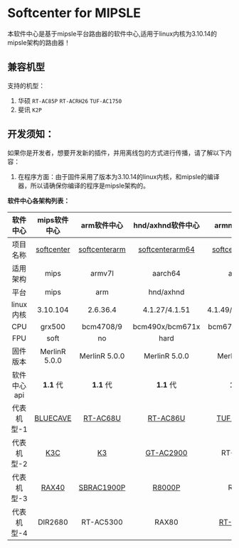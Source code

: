 # Softcenter for MIPSLE

本软件中心是基于mipsle平台路由器的软件中心,适用于linux内核为3.10.14的mipsle架构的路由器！

## 兼容机型

支持的机型：
1. 华硕 `RT-AC85P` `RT-ACRH26` `TUF-AC1750`
2. 斐讯 `K2P`

## 开发须知：

如果你是开发者，想要开发新的插件，并用离线包的方式进行传播，请了解以下内容：

1. 在程序方面：由于固件采用了版本为3.10.14的linux内核，和mipsle的编译器，所以请确保你编译的程序是mipsle架构的。

**软件中心各架构列表：**

|  软件中心   |                        mips软件中心                        |                 arm软件中心                  |                      hnd/axhnd软件中心                       |                    armng软件中心                    |            mipsle软件中心             |
| :---------: | :----------------------------------------------------------: | :---------------------------------------------: | :----------------------------------------------------------: | :-----------------------------------------------: |:-----------------------------------------------: |
|  项目名称   | [softcenter](https://github.com/paldier/softcenter) | [softcenterarm](https://github.com/paldier/softcenterarm) |       [softcenterarm64](https://github.com/paldier/softcenterarm64)        | [softcenterarmng](https://github.com/paldier/softcenterarmng) |[softcentermipsle](https://github.com/paldier/softcentermipsle) |
|  适用架构   |                            mips                            |                     armv7l                      |                       aarch64                     |                        armv7l                        |                mipsle             |
|    平台     |                             mips                              |                       arm                       |                          hnd/axhnd                           |                     arm                      |            mipsle             |
|  linux内核  |               3.10.104                |                2.6.36.4             |             4.1.27/4.1.51            |             4.1.49/4.1.52/3.14            |         3.10.14          |
|     CPU     |                          grx500                           |                    bcm4708/9                    |                          bcm490x/bcm671x                           |                     bcm675x/ipq4019                     |               mtk7621              |
|     FPU     |                          soft                          |                    no                    |                         hard                           |                     hard                     |               soft              |
|  固件版本   |                    MerlinR 5.0.0                     |              MerlinR 5.0.0              |                     MerlinR 5.0.0                      |                  MerlinR 5.0.0                    |                MerlinR 5.0.0                    |
| 软件中心api |                          **1.1** 代                          |                   **1.1** 代                    |                          **1.1** 代                          |                    **1.1** 代                     |                **1.1** 代                     |
| 代表机型-1  | [BLUECAVE](https://github.com/paldier/bluecave-merlin) |              [RT-AC68U](https://github.com/paldier/rtac68u)               | [RT-AC86U](https://github.com/paldier/86u-merlin) |                         [TUF-AX3000](https://github.com/paldier/tuf-ax3000)                        |          [RT-AC85P](https://github.com/paldier/ac85p-merlin) | 
| 代表机型-2  | [K3C](https://github.com/paldier/K3C-merlin) |              [K3](https://github.com/paldier/K3-merlin.ng)              | [GT-AC2900](https://github.com/paldier/gt-ac2900) |                         RT-AX58U                        |         RT-ACRH26
| 代表机型-3  | [RAX40](https://github.com/paldier/rax40-merlin) |         [SBRAC1900P](https://github.com/paldier/sbrac1900p-merlin)                                        | [R8000P](https://github.com/paldier/r8000p-merlin) |                        RAX20                         |         TUF-AC1750         |
| 代表机型-4  | DIR2680 |  RT-AC5300                              | RAX80 |                       [RT-ACRH17](https://github.com/paldier/acrh17-merlin)                         |            /              |
